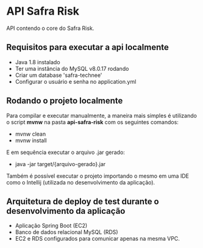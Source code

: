 # API Safra Risk

API contendo o core do Safra Risk.

## Requisitos para executar a api localmente
- Java 1.8 instalado
- Ter uma instância do MySQL v8.0.17 rodando
- Criar um database 'safra-technee'
- Configurar o usuário e senha no application.yml

## Rodando o projeto localmente
Para compilar e executar manualmente, a maneira mais simples é utilizando o script **mvnw** na pasta **api-safra-risk** com os seguintes comandos:
- mvnw clean
- mvnw install

E em sequência executar o arquivo .jar gerado:
- java -jar target/{arquivo-gerado}.jar

Também é possível executar o projeto importando o mesmo em uma IDE como o Intellij (utilizada no desenvolvimento da aplicação).

## Arquitetura de deploy de test durante o desenvolvimento da aplicação
- Aplicação Spring Boot (EC2)
- Banco de dados relacional MySQL (RDS)
- EC2 e RDS configurados para comunicar apenas na mesma VPC.
